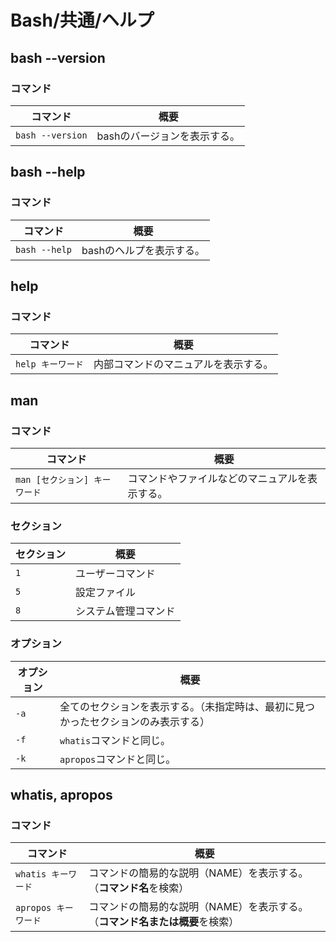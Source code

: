 # Bash/共通/ヘルプ

## bash --version

### コマンド

| コマンド         | 概要                         |
| ---------------- | ---------------------------- |
| `bash --version` | bashのバージョンを表示する。 |

## bash --help

### コマンド

| コマンド      | 概要                     |
| ------------- | ------------------------ |
| `bash --help` | bashのヘルプを表示する。 |

## help

### コマンド

| コマンド          | 概要                                 |
| ----------------- | ------------------------------------ |
| `help キーワード` | 内部コマンドのマニュアルを表示する。 |

## man

### コマンド

| コマンド                      | 概要                                           |
| ----------------------------- | ---------------------------------------------- |
| `man [セクション] キーワード` | コマンドやファイルなどのマニュアルを表示する。 |

### セクション

| セクション | 概要                 |
| ---------- | -------------------- |
| `1`        | ユーザーコマンド     |
| `5`        | 設定ファイル         |
| `8`        | システム管理コマンド |

### オプション

| オプション | 概要                                                         |
| ---------- | ------------------------------------------------------------ |
| `-a`       | 全てのセクションを表示する。（未指定時は、最初に見つかったセクションのみ表示する） |
| `-f`       | `whatis`コマンドと同じ。                                     |
| `-k`       | `apropos`コマンドと同じ。                                    |

## whatis, apropos

### コマンド

| コマンド             | 概要                                                         |
| -------------------- | ------------------------------------------------------------ |
| `whatis キーワード`  | コマンドの簡易的な説明（NAME）を表示する。（**コマンド名**を検索） |
| `apropos キーワード` | コマンドの簡易的な説明（NAME）を表示する。（**コマンド名または概要**を検索） |
